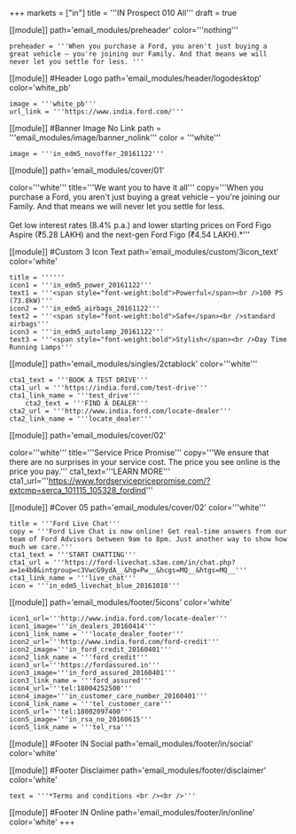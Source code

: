 +++
markets = ["in"]
title = '''IN Prospect 010 All'''
draft = true

[[module]]
path='email_modules/preheader'
color='''nothing'''

	preheader = '''When you purchase a Ford, you aren't just buying a great vehicle – you're joining our Family. And that means we will never let you settle for less. '''

[[module]] #Header Logo
path='email_modules/header/logodesktop'
color='white_pb'

	image = '''white_pb'''
	url_link = '''https://www.india.ford.com/'''

[[module]] #Banner Image No Link
path = '''email_modules/image/banner_nolink'''
color = '''white'''

	image = '''in_edm5_novoffer_20161122'''

[[module]]
path='email_modules/cover/01'

color='''white'''
title='''We want you to have it all'''
copy='''When you purchase a Ford, you aren't just buying a great vehicle – you're joining our Family. And that means we will never let you settle for less.<br /><br />Get low interest rates (8.4% p.a.) and lower starting prices on Ford Figo Aspire (₹5.28 LAKH) and the next-gen Ford Figo (₹4.54 LAKH).*'''

[[module]] #Custom 3 Icon Text
path='email_modules/custom/3icon_text'
color='white'

	title = ''''''
	icon1 = '''in_edm5_power_20161122'''
	text1 = '''<span style="font-weight:bold">Powerful</span><br />100 PS (73.8kW)'''
	icon2 = '''in_edm5_airbags_20161122'''
	text2 = '''<span style="font-weight:bold">Safe</span><br />standard airbags'''
	icon3 = '''in_edm5_autolamp_20161122'''
	text3 = '''<span style="font-weight:bold">Stylish</span><br />Day Time Running Lamps'''

[[module]]
path='email_modules/singles/2ctablock'
color='''white'''

	cta1_text = '''BOOK A TEST DRIVE'''
	cta1_url = '''https://india.ford.com/test-drive'''
	cta1_link_name = '''test_drive'''
		cta2_text = '''FIND A DEALER'''
	cta2_url = '''http://www.india.ford.com/locate-dealer'''
	cta2_link_name = '''locate_dealer'''

[[module]]
path='email_modules/cover/02'

color='''white'''
title='''Service Price Promise'''
copy='''We ensure that there are no surprises in your service cost. The price you see online is the price you pay.'''
cta1_text='''LEARN MORE'''
cta1_url='''https://www.fordservicepricepromise.com/?extcmp=serca_101115_105328_fordind'''

[[module]] #Cover 05
path='email_modules/cover/02'
color='''white'''

	title = '''Ford Live Chat'''
	copy = '''Ford Live Chat is now online! Get real-time answers from our team of Ford Advisors between 9am to 8pm. Just another way to show how much we care.'''
	cta1_text = '''START CHATTING'''
	cta1_url = '''https://ford-livechat.s3ae.com/in/chat.php?a=1e4b8&intgroup=c3VwcG9ydA__&hg=Pw__&hcgs=MQ__&htgs=MQ__'''
	cta1_link_name = '''live_chat'''
	icon = '''in_edm5_livechat_blue_20161018'''

[[module]]
path='email_modules/footer/5icons'
color='white'

	icon1_url='''http://www.india.ford.com/locate-dealer'''
	icon1_image='''in_dealers_20160414'''
	icon1_link_name = '''locate_dealer_footer'''
	icon2_url='''http://www.india.ford.com/ford-credit'''
	icon2_image='''in_ford_credit_20160401'''
	icon2_link_name = '''ford_credit'''
	icon3_url='''https://fordassured.in'''
	icon3_image='''in_ford_assured_20160401'''
	icon3_link_name = '''ford_assured'''
	icon4_url='''tel:18004252500'''
	icon4_image='''in_customer_care_number_20160401'''
	icon4_link_name = '''tel_customer_care'''
	icon5_url='''tel:18002097400'''
	icon5_image='''in_rsa_no_20160615'''
	icon5_link_name = '''tel_rsa'''

[[module]] #Footer IN Social
path='email_modules/footer/in/social'
color='white'

[[module]] #Footer Disclaimer
path='email_modules/footer/disclaimer'
color='white'

	text = '''*Terms and conditions <br /><br />'''

[[module]] #Footer IN Online
path='email_modules/footer/in/online'
color='white'
+++